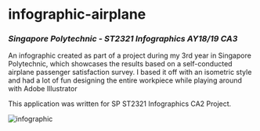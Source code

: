 # infographic-airplane
### _Singapore Polytechnic - ST2321 Infographics AY18/19 CA3_

An infographic created as part of a project during my 3rd year in Singapore Polytechnic, which showcases the results based on a self-conducted airplane passenger satisfaction survey. I based it off with an isometric style and had a lot of fun designing the entire workpiece while playing around with Adobe Illustrator

This application was written for SP ST2321 Infographics CA2 Project.

![infographic](https://github.com/chowzzzz/infographic-airplane/blob/main/0001.jpg?raw=true)

